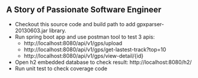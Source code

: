 
## A Story of Passionate Software Engineer
- Checkout this source code and build path to add gpxparser-20130603.jar library.
- Run spring boot app and use postman tool to test 3 apis: 
   + http://localhost:8080/api/v1/gps/upload
   + http://localhost:8080/api/v1/gps/get-lastest-track?top=10
   + http://localhost:8080/api/v1/gps/view-detail/{id}
- Open h2 embedded database to check result: http://localhost:8080/h2/
- Run unit test to check coverage code
